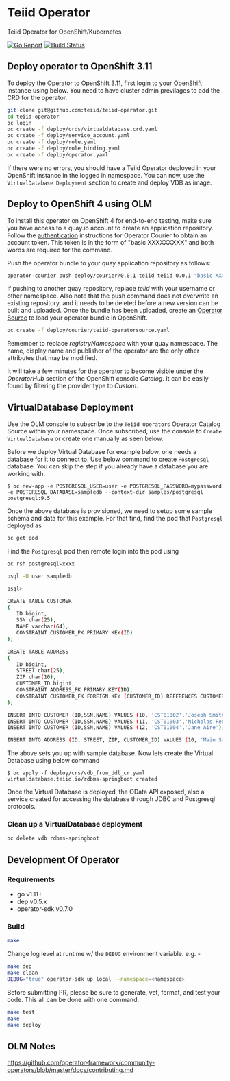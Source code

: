 # Teiid Operator
Teiid Operator for OpenShift/Kubernetes

[![Go Report](https://goreportcard.com/badge/github.com/teiid/teiid-operator)](https://goreportcard.com/report/github.com/teiid/teiid-operator)
[![Build Status](https://travis-ci.org/teiid/teiid-operator.svg?branch=master)](https://travis-ci.org/teiid/teiid-operator)


## Deploy operator to OpenShift 3.11 

To deploy the Operator to OpenShift 3.11, first login to your OpenShift instance using below. You need to have cluster admin previlages to add the CRD for the operator.

```bash
git clone git@github.com:teiid/teiid-operator.git
cd teiid-operator
oc login 
oc create -f deploy/crds/virtualdatabase.crd.yaml
oc create -f deploy/service_account.yaml
oc create -f deploy/role.yaml
oc create -f deploy/role_binding.yaml
oc create -f deploy/operator.yaml
```

If there were no errors, you should have a Teiid Operator deployed in your OpenShift instance in the logged in namespace. You can now, use the `VirtualDatabase Deployment` section to create and deploy VDB as image.

## Deploy to OpenShift 4 using OLM

To install this operator on OpenShift 4 for end-to-end testing, make sure you have access to a quay.io account to create an application repository. Follow the [authentication](https://github.com/operator-framework/operator-courier/#authentication) instructions for Operator Courier to obtain an account token. This token is in the form of "basic XXXXXXXXX" and both words are required for the command.

Push the operator bundle to your quay application repository as follows:

```bash
operator-courier push deploy/courier/0.0.1 teiid teiid 0.0.1 "basic XXXXXXXXX"
```

If pushing to another quay repository, replace _teiid_ with your username or other namespace. Also note that the push command does not overwrite an existing repository, and it needs to be deleted before a new version can be built and uploaded. Once the bundle has been uploaded, create an [Operator Source](https://github.com/operator-framework/community-operators/blob/master/docs/testing-operators.md#linking-the-quay-application-repository-to-your-openshift-40-cluster) to load your operator bundle in OpenShift.

```bash
oc create -f deploy/courier/teiid-operatorsource.yaml
```

Remember to replace _registryNamespace_ with your quay namespace. The name, display name and publisher of the operator are the only other attributes that may be modified.

It will take a few minutes for the operator to become visible under the _OperatorHub_ section of the OpenShift console _Catalog_. It can be easily found by filtering the provider type to _Custom_.

## VirtualDatabase Deployment

Use the OLM console to subscribe to the `Teiid Operators` Operator Catalog Source within your namespace. Once subscribed, use the console to `Create VirtualDatabase` or create one manually as seen below.

Before we deploy Virtual Database for example below, one needs a database for it to connect to. Use below command to create `Postgresql` database. You can skip the step if you already have a database you are working with.

```shell
$ oc new-app -e POSTGRESQL_USER=user -e POSTGRESQL_PASSWORD=mypassword -e POSTGRESQL_DATABASE=sampledb --context-dir samples/postgresql postgresql:9.5
```

Once the above database is provisioned, we need to setup some sample schema and data for this example. For that find, find the pod that `Postgresql` deployed as

```bash
oc get pod
```

Find the `Postgresql` pod then remote login into the pod using

```bash
oc rsh postgresql-xxxx

psql -U user sampledb

psql> 

CREATE TABLE CUSTOMER
(
   ID bigint,
   SSN char(25),
   NAME varchar(64),
   CONSTRAINT CUSTOMER_PK PRIMARY KEY(ID)
);

CREATE TABLE ADDRESS
(
   ID bigint,
   STREET char(25),
   ZIP char(10),
   CUSTOMER_ID bigint,
   CONSTRAINT ADDRESS_PK PRIMARY KEY(ID),
   CONSTRAINT CUSTOMER_FK FOREIGN KEY (CUSTOMER_ID) REFERENCES CUSTOMER (ID)
);

INSERT INTO CUSTOMER (ID,SSN,NAME) VALUES (10, 'CST01002','Joseph Smith');
INSERT INTO CUSTOMER (ID,SSN,NAME) VALUES (11, 'CST01003','Nicholas Ferguson');
INSERT INTO CUSTOMER (ID,SSN,NAME) VALUES (12, 'CST01004','Jane Aire');

INSERT INTO ADDRESS (ID, STREET, ZIP, CUSTOMER_ID) VALUES (10, 'Main St', '12345', 10);
```
The above sets you up with sample database. Now lets create the Virtual Database using below command

```shell
$ oc apply -f deploy/crs/vdb_from_ddl_cr.yaml
virtualdatabase.teiid.io/rdbms-springboot created
```

Once the Virtual Database is deployed, the OData API exposed, also a service created for accessing the database through JDBC and Postgresql protocols.

### Clean up a VirtualDatabase deployment

```bash
oc delete vdb rdbms-springboot
```

## Development Of Operator

### Requirements

- go v1.11+
- dep v0.5.x
- operator-sdk v0.7.0

### Build

```bash
make
```

Change log level at runtime w/ the `DEBUG` environment variable. e.g. -

```bash
make dep
make clean
DEBUG="true" operator-sdk up local --namespace=<namespace>
```

Before submitting PR, please be sure to generate, vet, format, and test your code. This all can be done with one command.

```bash
make test
make
make deploy
```

## OLM Notes
https://github.com/operator-framework/community-operators/blob/master/docs/contributing.md

